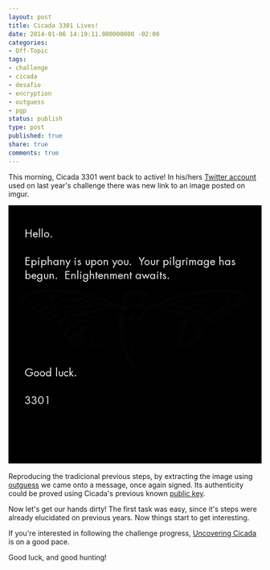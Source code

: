 ```yaml
---
layout: post
title: Cicada 3301 Lives!
date: 2014-01-06 14:19:11.000000000 -02:00
categories:
- Off-Topic
tags:
- challenge
- cicada
- desafio
- encryption
- outguess
- pgp
status: publish
type: post
published: true
share: true
comments: true
---
```


This morning, Cicada 3301 went back to active! In his/hers [Twitter account](https://twitter.com/1231507051321)
used on last year's challenge there was new link to an image posted on imgur.

[![First Chapter](/assets/images/zN4h51m.jpg)](/assets/images/zN4h51m.jpg)

Reproducing the tradicional previous steps, by extracting the image using
[outguess](http://www.outguess.org/) we came onto a message, once again signed.
Its authenticity could be proved using Cicada's previous known
[public key](http://pgp.mit.edu:11371/pks/lookup?op=vindex&amp;search=0x181F01E57A35090F).

Now let's get our hands dirty! The first task was easy, since it's steps were
already elucidated on previous years. Now things start to get interesting.

If you're interested in following the challenge progress, [Uncovering Cicada](http://uncovering-cicada.wikia.com/wiki/CICADA_3301_2014_PUZZLE)
is on a good pace.

Good luck, and good hunting!
